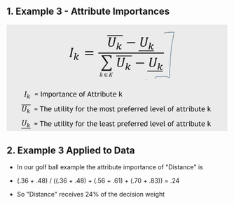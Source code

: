 ## 1. Example 3 - Attribute Importances

<img src="Img/08_Attribute_Importances_1.jpg">


## 2. Example 3 Applied to Data

- In our golf ball example the attribute importance of "Distance" is

- (.36 + .48) / ((.36 + .48) + (.56 + .61) + (.70 + .83)) = .24

- So "Distance" receives 24% of the decision weight

